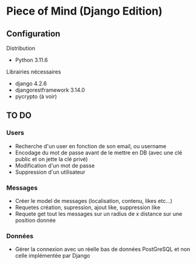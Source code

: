 # Piece of Mind (Django Edition)

## Configuration
Distribution
 - Python 3.11.6

Librairies nécessaires
- django 4.2.6
- djangorestframework 3.14.0
- pycrypto (à voir)

## TO DO
### Users
- Recherche d'un user en fonction de son email, ou username
- Encodage du mot de passe avant de le mettre en DB (avec une clé public et on jette la clé privé)
- Modification d'un mot de passe
- Suppression d'un utilisateur

### Messages
- Créer le model de messages (localisation, contenu, likes etc...)
- Requetes création, supression, ajout like, suppression like
- Requete get tout les messages sur un radius de x distance sur une position donnée

### Données
- Gérer la connexion avec un réelle bas de données PostGreSQL et non celle implémentée par Django